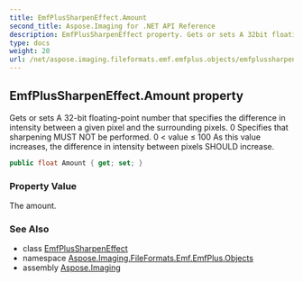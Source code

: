 ```yaml
---
title: EmfPlusSharpenEffect.Amount
second_title: Aspose.Imaging for .NET API Reference
description: EmfPlusSharpenEffect property. Gets or sets A 32bit floatingpoint number that specifies the difference in intensity between a given pixel and the surrounding pixels. 0 Specifies that sharpening MUST NOT be performed. 0  value  100 As this value increases the difference in intensity between pixels SHOULD increase
type: docs
weight: 20
url: /net/aspose.imaging.fileformats.emf.emfplus.objects/emfplussharpeneffect/amount/
---
```

## EmfPlusSharpenEffect.Amount property

Gets or sets A 32-bit floating-point number that specifies the difference in intensity between a given pixel and the surrounding pixels. 0 Specifies that sharpening MUST NOT be performed. 0 &lt; value ≤ 100 As this value increases, the difference in intensity between pixels SHOULD increase.

```csharp
public float Amount { get; set; }
```

### Property Value

The amount.

### See Also

* class [EmfPlusSharpenEffect](../)
* namespace [Aspose.Imaging.FileFormats.Emf.EmfPlus.Objects](../../emfplussharpeneffect/)
* assembly [Aspose.Imaging](../../../)


